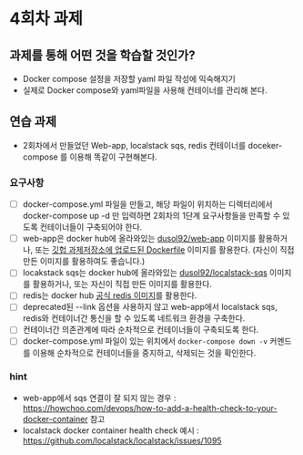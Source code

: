 # 4회차 과제

## 과제를 통해 어떤 것을 학습할 것인가?

- Docker compose 설정을 저장할 yaml 파일 작성에 익숙해지기
- 실제로 Docker compose와 yaml파일을 사용해 컨테이너를 관리해 본다.

## 연습 과제

- 2회차에서 만들었던 Web-app, localstack sqs, redis 컨테이너를 doceker-compose 를 이용해 똑같이 구현해본다.

### 요구사항
- [ ] docker-compose.yml 파일을 만들고, 해당 파일이 위치하는 디렉터리에서 docker-compose up -d 만 입력하면 2회차의 1단계 요구사항들을 만족할 수 있도록 컨테이너들이 구축되어야 한다.
- [ ] web-app은 docker hub에 올라와있는 [dusol92/web-app](https://hub.docker.com/r/dusol92/web-app) 이미지를 활용하거나, 또는 [깃헙 과제저장소에 업로드된 Dockerfile](https://github.com/kiworkshop/2021-docker-study/tree/master/2%ED%9A%8C%EC%B0%A8/deocks/docker-web-app) 이미지를 활용한다. (자신이 직접 만든 이미지를 활용하여도 좋습니다.)
- [ ] locakstack sqs는 docker hub에 올라와있는 [dusol92/localstack-sqs](https://hub.docker.com/repository/docker/dusol92/localstack-sqs) 이미지를 활용하거나, 또는 자신이 직접 만든 이미지를 활용한다.
- [ ] redis는 docker hub [공식 redis 이미지](https://hub.docker.com/_/redis)를 활용한다.
- [ ] deprecated된 --link 옵션을 사용하지 않고 web-app에서 localstack sqs, redis와 컨테이너간 통신을 할 수 있도록 네트워크 환경을 구축한다.
- [ ] 컨테이너간 의존관계에 따라 순차적으로 컨테이너들이 구축되도록 한다.
- [ ] docker-compose.yml 파일이 있는 위치에서 ```docker-compose down -v``` 커멘드를 이용해 순차적으로 컨테이너들을 중지하고, 삭제되는 것을 확인한다.

### hint
- web-app에서 sqs 연결이 잘 되지 않는 경우 : https://howchoo.com/devops/how-to-add-a-health-check-to-your-docker-container 참고
- localstack docker container health check 예시 : https://github.com/localstack/localstack/issues/1095
